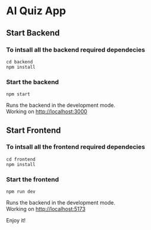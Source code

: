 # AI Quiz App

## Start Backend

### To intsall all the backend required dependecies

```
cd backend
npm install
```

### Start the backend

```
npm start
```

Runs the backend in the development mode.<br>
Working on [http://localhost:3000](http://localhost:3000) 

## Start Frontend

### To intsall all the frontend required dependecies

```
cd frontend
npm install
```

### Start the frontend

```
npm run dev
```

Runs the backend in the development mode.<br>
Working on [http://localhost:5173](http://localhost:5173) 

Enjoy it!
